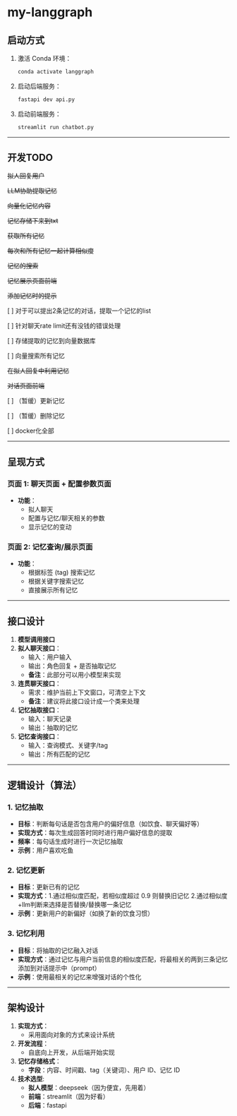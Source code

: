 # my-langgraph

## 启动方式

1. 激活 Conda 环境：
    ```bash
    conda activate langgraph
    ```

2. 启动后端服务：
    ```bash
    fastapi dev api.py
    ```

3. 启动前端服务：
    ```bash
    streamlit run chatbot.py
    ```

---

## 开发TODO

~~拟人回复用户~~

~~LLM协助提取记忆~~

~~向量化记忆内容~~

~~记忆存储下来到txt~~

~~获取所有记忆~~

~~每次和所有记忆一起计算相似度~~

~~记忆的搜索~~

~~记忆展示页面前端~~

~~添加记忆时的提示~~

[ ] 对于可以提出2条记忆的对话，提取一个记忆的list

[ ] 针对聊天rate limit还有没钱的错误处理

[ ] 存储提取的记忆到向量数据库

[ ] 向量搜索所有记忆

~~在拟人回复中利用记忆~~

~~对话页面前端~~

[ ] （暂缓）更新记忆

[ ] （暂缓）删除记忆

[ ] docker化全部

---

## 呈现方式

### 页面 1: 聊天页面 + 配置参数页面
- **功能**：
    - 拟人聊天
    - 配置与记忆/聊天相关的参数
    - 显示记忆的变动

### 页面 2: 记忆查询/展示页面
- **功能**：
    - 根据标签 (tag) 搜索记忆
    - 根据关键字搜索记忆
    - 直接展示所有记忆

---

## 接口设计

1. **模型调用接口**
2. **拟人聊天接口**：
    - 输入：用户输入
    - 输出：角色回复 + 是否抽取记忆
    - **备注**：此部分可以用小模型来实现
3. **连贯聊天接口**：
    - 需求：维护当前上下文窗口，可清空上下文
    - **备注**：建议将此接口设计成一个类来处理
4. **记忆抽取接口**：
    - 输入：聊天记录
    - 输出：抽取的记忆
5. **记忆查询接口**：
    - 输入：查询模式、关键字/tag
    - 输出：所有匹配的记忆

---

## 逻辑设计（算法）

### 1. 记忆抽取
- **目标**：判断每句话是否包含用户的偏好信息（如饮食、聊天偏好等）
- **实现方式**：每次生成回答时同时进行用户偏好信息的提取
- **频率**：每句话生成时进行一次记忆抽取
- **示例**：用户喜欢吃鱼

### 2. 记忆更新
- **目标**：更新已有的记忆
- **实现方式**：1.通过相似度匹配，若相似度超过 0.9 则替换旧记忆 2.通过相似度+llm判断来选择是否替换/替换哪一条记忆
- **示例**：更新用户的新偏好（如换了新的饮食习惯）

### 3. 记忆利用
- **目标**：将抽取的记忆融入对话
- **实现方式**：通过记忆与用户当前信息的相似度匹配，将最相关的两到三条记忆添加到对话提示中（prompt）
- **示例**：使用最相关的记忆来增强对话的个性化

---

## 架构设计

1. **实现方式**：
    - 采用面向对象的方式来设计系统
2. **开发流程**：
    - 自底向上开发，从后端开始实现
3. **记忆存储格式**：
    - **字段**：内容、时间戳、tag（关键词）、用户 ID、记忆 ID
4. **技术选型**:
   - **拟人模型**：deepseek（因为便宜，先用着）
   - **前端**：streamlit（因为好看）
   - **后端**：fastapi